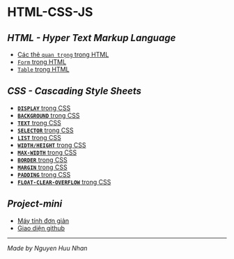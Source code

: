 # HTML-CSS-JS
## *HTML - Hyper Text Markup Language*
* [Các thẻ `quan trọng` trong HTML](https://github.com/NguyenHuuNhan1912/HTML-CSS-JS/blob/main/tag.html)
* [`Form` trong HTML](https://github.com/NguyenHuuNhan1912/HTML-CSS-JS/blob/main/HTML_Form.html)
* [`Table` trong HTML](https://github.com/NguyenHuuNhan1912/HTML-CSS-JS/blob/main/index.html)
## *CSS - Cascading Style Sheets*
* [**`DISPLAY`** trong CSS](https://github.com/NguyenHuuNhan1912/HTML-CSS-JS/blob/main/CSS/CSS-Display.md)
* [**`BACKGROUND`** trong CSS](https://github.com/NguyenHuuNhan1912/HTML-CSS-JS/blob/main/CSS/CSS-Background.md)
* [**`TEXT`** trong CSS](https://github.com/NguyenHuuNhan1912/HTML-CSS-JS/blob/main/CSS/CSS-Text.md)
* [**`SELECTOR`** trong CSS](https://github.com/NguyenHuuNhan1912/HTML-CSS-JS/blob/main/CSS/CSS-Selectors.md)
* [**`LIST`** trong CSS](https://github.com/NguyenHuuNhan1912/HTML-CSS-JS/blob/main/CSS/CSS-Lists.md)
* [**`WIDTH/HEIGHT`** trong CSS](https://github.com/NguyenHuuNhan1912/HTML-CSS-JS/blob/main/CSS/CSS-Width-Height.md)
* [**`MAX-WIDTH`** trong CSS](https://github.com/NguyenHuuNhan1912/HTML-CSS-JS/blob/main/CSS/CSS-Max-Width.md)
* [**`BORDER`** trong CSS](https://github.com/NguyenHuuNhan1912/HTML-CSS-JS/blob/main/CSS/CSS-Borders.md)
* [**`MARGIN`** trong CSS](https://github.com/NguyenHuuNhan1912/HTML-CSS-JS/blob/main/CSS/CSS-Margins.md)
* [**`PADDING`** trong CSS](https://github.com/NguyenHuuNhan1912/HTML-CSS-JS/blob/main/CSS/CSS-Padding.md)
* [**`FLOAT-CLEAR-OVERFLOW`** trong CSS](https://github.com/NguyenHuuNhan1912/HTML-CSS-JS/blob/main/CSS/CSS-Float-Clear-Overflow.md)
## *Project-mini*
* [Máy tính đơn giản](https://github.com/NguyenHuuNhan1912/HTML_CSS_JS/tree/main/Simple_Calculator)
* [Giao diện github](https://github.com/NguyenHuuNhan1912/HTML-CSS-JS/blob/main/My-Github/Github.html)

<hr>

*Made by Nguyen Huu Nhan*
